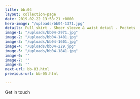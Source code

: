 ```yaml
---
title: bb:04
layout: collection-page
date: 2019-02-22 13:58:21 +0000
hero-image: "/uploads/bb04-1371.jpg"
details: Full skirt . Sheer sleeve & waist detail . Pockets
image-1: "/uploads/bb04-2971.jpg"
image-2: "/uploads/bb04-1481.jpg"
image-3: "/uploads/bb04-1601.jpg"
image-4: "/uploads/bb04-229.jpg"
image-5: "/uploads/bb04-1841.jpg"
image-6: ''
image-7: ''
image-8: ''
next-url: bb-03.html
previous-url: bb-05.html

---
```

Get in touch
